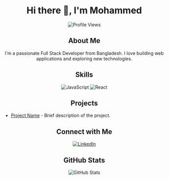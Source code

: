 <h1 align="center">Hi there 👋, I'm Mohammed</h1>

<p align="center">
  <img src="https://komarev.com/ghpvc/?username=[YourUsername]&color=blue" alt="Profile Views" />
</p>

<h2 align="center">About Me</h2>
<p align="center">
  I'm a passionate Full Stack Developer from Bangladesh. I love building web applications and exploring new technologies.
</p>

<h2 align="center">Skills</h2>
<p align="center">
  <img src="https://img.shields.io/badge/JavaScript-F7DF1E?style=for-the-badge&logo=javascript&logoColor=black" alt="JavaScript"/>
  <img src="https://img.shields.io/badge/React-20232A?style=for-the-badge&logo=react&logoColor=61DAFB" alt="React"/>
  <!-- Add more badges for other skills -->
</p>

<h2 align="center">Projects</h2>
<ul>
  <li><a href="[Project Link]">Project Name</a> - Brief description of the project.</li>
  <!-- Add more projects -->
</ul>

<h2 align="center">Connect with Me</h2>
<p align="center">
  <a href="[Your LinkedIn URL]"><img src="https://img.shields.io/badge/LinkedIn-blue?style=flat&logo=linkedin&logoColor=white" alt="LinkedIn"/></a>
  <!-- Add more social links -->
</p>

<h2 align="center">GitHub Stats</h2>
<p align="center">
  <img src="https://github-readme-stats.vercel.app/api?username=[YourUsername]&show_icons=true&theme=radical" alt="GitHub Stats"/>
</p>
